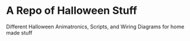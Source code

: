 # A Repo of Halloween Stuff
Different Halloween Animatronics, Scripts, and Wiring Diagrams for home made stuff
